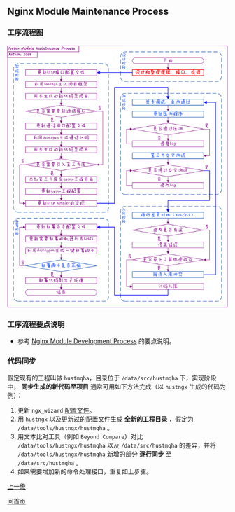 Nginx Module Maintenance Process
--

### 工序流程图 ###
![architect](maintenance.png)

### 工序流程要点说明 ###

- 参考 [Nginx Module Development Process](development.md) 的要点说明。

### 代码同步 ###

假定现有的工程叫做 `hustmqha`，目录位于 `/data/src/hustmqha` 下，实现阶段中， **同步生成的新代码至项目** 通常可用如下方法完成（以 `hustngx` 生成的代码为例）：

1. 更新 `ngx_wizard` [配置文件](../advanced/ngx_wizard.md)。
2. 用 `hustngx` 以及更新过的配置文件生成 **全新的工程目录** ，假定为 `/data/tools/hustngx/hustmqha` 。
3. 用文本比对工具（例如 `Beyond Compare`）对比 `/data/tools/hustngx/hustmqha` 以及 `/data/src/hustmqha` 的差异，并将 `/data/tools/hustngx/hustmqha` 新增的部分 **逐行同步** 至 `/data/src/hustmqha` 。
4. 如果需要增加新的命令处理接口，重复如上步骤。

[上一级](index.md)

[回首页](../index.md)